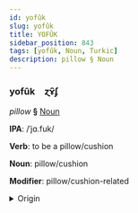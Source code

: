 ```yaml
---
id: yofûk
slug: yofûk
title: YOFÛK
sidebar_position: 843
tags: [yofûk, Noun, Turkic]
description: pillow § Noun
---
```


### yofûk&emsp;<span kind="abugida">ɀɤ̑ʄ</span>

*pillow* **§** [Noun](../../tags/Noun)

**IPA**: /ˈjɑ.fuk/

**Verb**: to be a pillow/cushion

**Noun**: pillow/cushion

**Modifier**: pillow/cushion-related

<details>
    <summary>Origin</summary>
    Turkmen ýassyk /jɑ'θːɯq/<br/>
    <em>Turkic Language Family</em>
</details>